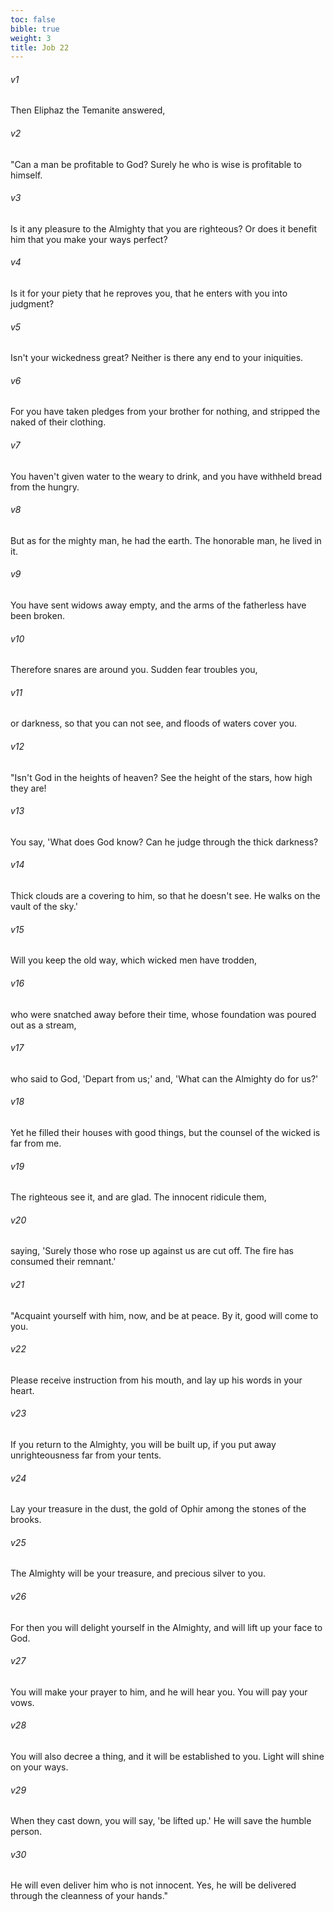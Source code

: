 ```yaml
---
toc: false
bible: true
weight: 3
title: Job 22
---
```




###### v1 
Then Eliphaz the Temanite answered, 

###### v2 
"Can a man be profitable to God? Surely he who is wise is profitable to himself. 

###### v3 
Is it any pleasure to the Almighty that you are righteous? Or does it benefit him that you make your ways perfect? 

###### v4 
Is it for your piety that he reproves you, that he enters with you into judgment? 

###### v5 
Isn't your wickedness great? Neither is there any end to your iniquities. 

###### v6 
For you have taken pledges from your brother for nothing, and stripped the naked of their clothing. 

###### v7 
You haven't given water to the weary to drink, and you have withheld bread from the hungry. 

###### v8 
But as for the mighty man, he had the earth. The honorable man, he lived in it. 

###### v9 
You have sent widows away empty, and the arms of the fatherless have been broken. 

###### v10 
Therefore snares are around you. Sudden fear troubles you, 

###### v11 
or darkness, so that you can not see, and floods of waters cover you. 

###### v12 
"Isn't God in the heights of heaven? See the height of the stars, how high they are! 

###### v13 
You say, 'What does God know? Can he judge through the thick darkness? 

###### v14 
Thick clouds are a covering to him, so that he doesn't see. He walks on the vault of the sky.' 

###### v15 
Will you keep the old way, which wicked men have trodden, 

###### v16 
who were snatched away before their time, whose foundation was poured out as a stream, 

###### v17 
who said to God, 'Depart from us;' and, 'What can the Almighty do for us?' 

###### v18 
Yet he filled their houses with good things, but the counsel of the wicked is far from me. 

###### v19 
The righteous see it, and are glad. The innocent ridicule them, 

###### v20 
saying, 'Surely those who rose up against us are cut off. The fire has consumed their remnant.' 

###### v21 
"Acquaint yourself with him, now, and be at peace. By it, good will come to you. 

###### v22 
Please receive instruction from his mouth, and lay up his words in your heart. 

###### v23 
If you return to the Almighty, you will be built up, if you put away unrighteousness far from your tents. 

###### v24 
Lay your treasure in the dust, the gold of Ophir among the stones of the brooks. 

###### v25 
The Almighty will be your treasure, and precious silver to you. 

###### v26 
For then you will delight yourself in the Almighty, and will lift up your face to God. 

###### v27 
You will make your prayer to him, and he will hear you. You will pay your vows. 

###### v28 
You will also decree a thing, and it will be established to you. Light will shine on your ways. 

###### v29 
When they cast down, you will say, 'be lifted up.' He will save the humble person. 

###### v30 
He will even deliver him who is not innocent. Yes, he will be delivered through the cleanness of your hands."
